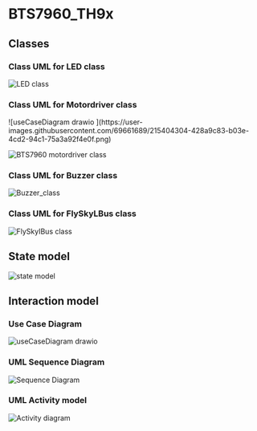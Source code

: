 # BTS7960_TH9x

<h2> Classes </h2>

<h3> Class UML for LED class</h3>

![LED class](https://user-images.githubusercontent.com/69661689/211990983-cd4c830e-eca5-4bfa-8b69-f46398eb0735.jpg)


<h3> Class UML for Motordriver  class</h3>
![useCaseDiagram drawio ](https://user-images.githubusercontent.com/69661689/215404304-428a9c83-b03e-4cd2-94c1-75a3a92f4e0f.png)

![BTS7960 motordriver class](https://user-images.githubusercontent.com/69661689/211991435-f267d4c4-64c6-429c-a4c9-81d8ad8c39f5.jpg)


<h3> Class UML for Buzzer class</h3>

![Buzzer_class](https://user-images.githubusercontent.com/92455878/211993024-a66eec6a-d8af-4671-ae3f-7c1ecfb49562.jpg)


<h3> Class UML for FlySkyLBus class</h3>

![FlySkyIBus class](https://user-images.githubusercontent.com/92455878/211993085-6cc6b9d1-125e-41d5-9332-b4f45d217e7f.jpg)


<h2> State model </h2>

![state model](https://user-images.githubusercontent.com/46808309/211621040-78289efd-3654-426f-a306-12250067f671.png)

<h2> Interaction model </h2>

<h3> Use Case Diagram </h3>

![useCaseDiagram drawio ](https://user-images.githubusercontent.com/69661689/215404369-5dbd491d-0b89-4ff9-9d39-f25e9f6207e5.png)



<h3> UML Sequence Diagram </h3>

![Sequence Diagram](https://user-images.githubusercontent.com/92455878/215335890-6e2c8f3b-72a8-4387-8236-2547c37adcd8.jpg)


<h3> UML Activity model </h3>

![Activity diagram](https://user-images.githubusercontent.com/46808309/215308777-8573bebb-869a-493f-8cdf-73382f4b9234.png)




